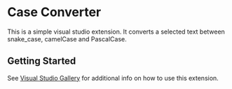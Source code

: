 # Case Converter
This is a simple visual studio extension. It converts a selected text between snake_case, camelCase and PascalCase.

## Getting Started
See [Visual Studio Gallery](https://visualstudiogallery.msdn.microsoft.com/d8799b37-75db-459f-8d2b-5eadf8198b9a) for additional info on how to use this extension.
